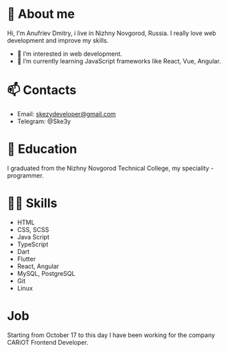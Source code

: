 # 👋 About me
Hi, I’m Anufriev Dmitry, i live in Nizhny Novgorod, Russia. I really love web development and improve my skills.
- 👀 I’m interested in web development.
- 🌱 I’m currently learning JavaScript frameworks like React, Vue, Angular.
# 📫 Contacts
- Email: skezydeveloper@gmail.com
- Telegram: @Ske3y
# 🔭 Education
I graduated from the Nizhny Novgorod Technical College, my speciality - programmer.
# 👨‍💻 Skills
- HTML
- CSS, SCSS
- Java Script
- TypeScript
- Dart
- Flutter
- React, Angular
- MySQL, PostgreSQL
- Git
- Linux
# Job
Starting from October 17 to this day I have been working for the company CARiOT Frontend Developer.
